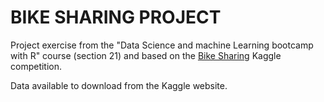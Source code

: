 # BIKE SHARING PROJECT

Project exercise from the "Data Science and machine Learning bootcamp with R" course (section 21) and based on the [Bike Sharing](https://www.kaggle.com/c/bike-sharing-demand/overview) Kaggle competition.

Data available to download from the Kaggle website.
